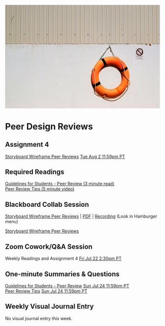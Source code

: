 ![Peer Reviews](images/matthew-waring-MJAoiige14E-unsplash.jpg ':class=banner-image')

# Peer Design Reviews

## Assignment 4
[Storyboard Wireframe Peer Reviews](https://canvas.sfu.ca/courses/69678/assignments/751348) <span class='badge'> [Tue Aug 2 11:59pm PT](https://www.timeanddate.com/worldclock/fixedtime.html?msg=CMPT-363+Storyboard+Wireframes+Assignment+Due+Date&iso=20220802T2359&p1=256)</span>  

## Required Readings  
[Guidelines for Students - Peer Review (3 minute read)](https://serc.carleton.edu/sp/library/peerreview/tips.html)  
[Peer Review Tips (5 minute video)](https://www.coursera.org/lecture/ux-design-fundamentals/peer-review-tips-C4rbv)  

## Blackboard Collab Session
[Storyboard Wireframe Peer Reviews](https://docs.google.com/presentation/d/e/2PACX-1vQQCeQJXKhGvmXqw_bMZvOKKuUpKKzy6ZcInboGHO0Ad022j1eg1imRCE_DdX6sFMwBVOKFvNhy3lhN/pub?start=false&loop=false&delayms=3000) | [PDF](https://canvas.sfu.ca/courses/69678/files/folder/Downloads/Slides%20PDFs/Mini-Lectures%20and%20Activities/Week-11) | [Recording](https://canvas.sfu.ca/courses/69678/external_tools/3544) (Look in Hamburger <i class="fa fa-bars"></i> menu)

<a class="embedly-card" data-card-controls="0" data-card-align="left" data-card-width="100%" href="https://docs.google.com/presentation/d/1-wQGF3tpCk33J_36D7pn_n85oFY44FVOjhMjfJCrbeI/edit?usp=sharing">Storyboard Wireframe Peer Reviews</a>

## Zoom Cowork/Q&A Session
Weekly Readings and Assignment 4 <span class='badge'> [Fri Jul 22 2:30pm PT](https://www.timeanddate.com/worldclock/fixedtime.html?msg=CMPT-363+Zoom+Cowork+and+Q%26A&iso=20220722T1430&p1=256&am=50)</span>  

## One-minute Summaries & Questions
[Guidelines for Students - Peer Review](https://canvas.sfu.ca/courses/69678/assignments/751318) <span class='badge'> [Sun Jul 24 11:59pm PT](https://www.timeanddate.com/worldclock/fixedtime.html?msg=One-minute+Summaries+for+Week+11+Due+Date&iso=20220724T235900&p1=256)</span>  
[Peer Review Tips](https://canvas.sfu.ca/courses/69678/assignments/751317) <span class='badge'> [Sun Jul 24 11:59pm PT](https://www.timeanddate.com/worldclock/fixedtime.html?msg=One-minute+Summaries+for+Week+11+Due+Date&iso=20220724T235900&p1=256)</span>  

## Weekly Visual Journal Entry

No visual journal entry this week.

